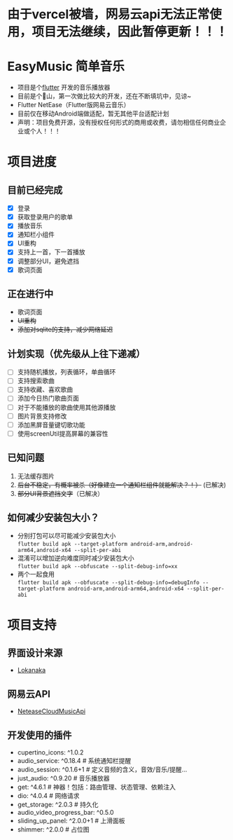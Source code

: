 <!--
 * @Creator: Odd
 * @Date: 2022-04-10 21:01:33
 * @LastEditTime: 2022-06-18 23:59:44
 * @FilePath: \flutter_easymusic\README.md
-->
# 由于vercel被墙，网易云api无法正常使用，项目无法继续，因此暂停更新！！！
# EasyMusic 简单音乐

- 项目是个[flutter](https://flutter.dev) 开发的音乐播放器
- 目前是个:poop:山，第一次做比较大的开发，还在不断填坑中，见谅~
- Flutter NetEase（Flutter版网易云音乐）
- 目前仅在移动Android端做适配，暂无其他平台适配计划
- 声明：项目免费开源，没有授权任何形式的商用或收费，请勿相信任何商业企业或个人！！！

# 项目进度

## 目前已经完成

- [x] 登录
- [x] 获取登录用户的歌单
- [x] 播放音乐
- [x] 通知栏小组件
- [x] UI重构
- [x] 支持上一首，下一首播放
- [x] 调整部分UI，避免遮挡
- [x] 歌词页面

## 正在进行中

- 歌词页面
- ~~UI重构~~
- ~~添加对sqlite的支持，减少网络延迟~~

## 计划实现（优先级从上往下递减）

- [ ] 支持随机播放，列表循环，单曲循环
- [ ] 支持搜索歌曲
- [ ] 支持收藏、喜欢歌曲
- [ ] 添加今日热门歌曲页面
- [ ] 对于不能播放的歌曲使用其他源播放
- [ ] 图片背景支持修改
- [ ] 添加黑屏音量键切歌功能
- [ ] 使用screenUtil提高屏幕的兼容性

## 已知问题

1. 无法缓存图片
2. ~~后台不稳定，有概率被杀（好像建立一个通知栏组件就能解决？！）~~ (已解决)
3. ~~部分UI背景遮挡文字~~（已解决）

## 如何减少安装包大小？

- 分别打包可以尽可能减少安装包大小  
`flutter build apk --target-platform android-arm,android-arm64,android-x64 --split-per-abi`
- 混淆可以增加逆向难度同时减少安装包大小  
`flutter build apk --obfuscate --split-debug-info=xx`
- 两个一起食用  
`flutter build apk --obfuscate --split-debug-info=debugInfo --target-platform android-arm,android-arm64,android-x64 --split-per-abi`

# 项目支持

## 界面设计来源

- [Lokanaka](https://dribbble.com/shots/16270622-Music-Streaming-Mobile-App)

## 网易云API

- [NeteaseCloudMusicApi](https://github.com/Binaryify/NeteaseCloudMusicApi)

## 开发使用的插件

- cupertino_icons: ^1.0.2
- audio_service: ^0.18.4 # 系统通知栏提醒
- audio_session: ^0.1.6+1 # 定义音频的含义，音效/音乐/提醒...
- just_audio: ^0.9.20 # 音乐播放器
- get: ^4.6.1 # 神器！包括：路由管理、状态管理、依赖注入
- dio: ^4.0.4 # 网络请求
- get_storage: ^2.0.3 # 持久化
- audio_video_progress_bar: ^0.5.0
- sliding_up_panel: ^2.0.0+1 # 上滑面板
- shimmer: ^2.0.0 # 占位图
